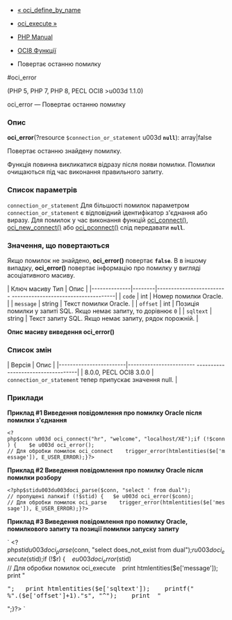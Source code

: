 - [« oci_define_by_name](function.oci-define-by-name.md)
- [oci_execute »](function.oci-execute.md)

- [PHP Manual](index.md)
- [OCI8 Функції](ref.oci8.md)
- Повертає останню помилку

#oci_error

(PHP 5, PHP 7, PHP 8, PECL OCI8 \>u003d 1.1.0)

oci_error — Повертає останню помилку

### Опис

**oci_error**(?resource `$connection_or_statement` u003d **`null`**):
array\|false

Повертає останню знайдену помилку.

Функція повинна викликатися відразу після появи помилки. Помилки
очищаються під час виконання правильного запиту.

### Список параметрів

`connection_or_statement`
Для більшості помилок параметром `connection_or_statement` є
відповідний ідентифікатор з'єднання або виразу. Для помилок у
час виконання функцій [oci_connect()](function.oci-connect.md),
[oci_new_connect()](function.oci-new-connect.md) або
[oci_pconnect()](function.oci-pconnect.md) слід передавати
**`null`**.

### Значення, що повертаються

Якщо помилок не знайдено, **oci_error()** повертає **`false`**. В
в іншому випадку, **oci_error()** повертає інформацію про помилку у вигляді
асоціативного масиву.

| Ключ масиву Тип | Опис |
|--------------|--------|------------------------- -------------------------------------|
| `code` | int | Номер помилки Oracle. |
| `message` | string | Текст помилки Oracle. |
| `offset` | int | Позиція помилки у запиті SQL. Якщо немає запиту, то дорівнює `0` |
| `sqltext` | string | Текст запиту SQL. Якщо немає запиту, рядок порожній. |

**Опис масиву виведення **oci_error()****

### Список змін

| Версія | Опис |
|------------------------|------------------------ -----------------------------------|
| 8.0.0, PECL OCI8 3.0.0 | `connection_or_statement` тепер припускає значення null. |

### Приклади

**Приклад #1 Виведення повідомлення про помилку Oracle після помилки з'єднання**

` <?php$conn u003d oci_connect("hr", "welcome", "localhost/XE");if (!$conn) {    $e u003d oci_error(); // Для обробки помилок oci_connect    trigger_error(htmlentities($e['message']), E_USER_ERROR);}?> `

**Приклад #2 Виведення повідомлення про помилку Oracle після помилки розбору**

`<?php$stidu003du003doci_parse($conn, "select ' from dual"); // пропущені лапкиif (!$stid) {   $e u003d oci_error($conn); // Для обробки помилок oci_parse    trigger_error(htmlentities($e['message']), E_USER_ERROR);}?> `

**Приклад #3 Виведення повідомлення про помилку Oracle, помилкового запиту та
позиції помилки запуску запиту**

` <?php$stid u003d oci_parse($conn, "select does_not_exist from dual");$r u003d oci_execute($stid);if (!$r) {    $e u003d oci_error($stid) // Для обробки помилок oci_execute    print htmlentities($e['message']); print "
<pre>
";   print htmlentities($e['sqltext']);    printf("
%".($e['offset']+1)."s", "^");    print  "
</pre>
";}?> `
